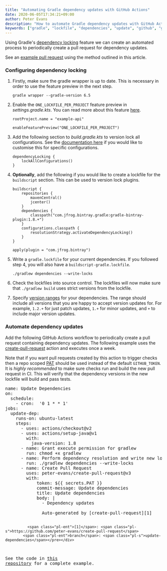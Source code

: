 ```yaml
---
title: "Automating Gradle dependency updates with GitHub Actions"
date: 2020-06-05T17:34:21+09:00
author: Peter Evans
description: "How to automate Gradle dependency updates with GitHub Actions"
keywords: ["gradle", "lockfile", "dependencies", "update", "github", "github actions", "pull request", "automation"]
---
```


Using Gradle's [dependency locking](https://docs.gradle.org/current/userguide/dependency_locking.html) feature we can create an automated process to periodically create a pull request for dependency updates.

See an [example pull request](https://github.com/peter-evans/gradle-auto-dependency-updates/pull/2) using the method outlined in this article.

### Configuring dependency locking

1. Firstly, make sure the gradle wrapper is up to date. This is necessary in order to use the feature preview in the next step.

    ```
    gradle wrapper --gradle-version 6.5
    ```

2. Enable the `ONE_LOCKFILE_PER_PROJECT` feature preview in *settings.gradle.kts*. You can read more about this feature [here](https://docs.gradle.org/current/userguide/dependency_locking.html#single_lock_file_per_project).

    ```
    rootProject.name = "example-api"

    enableFeaturePreview("ONE_LOCKFILE_PER_PROJECT")
    ```

3. Add the following section to *build.gradle.kts* to version lock all configurations. See the [documentation here](https://docs.gradle.org/current/userguide/dependency_locking.html#enabling_locking_on_configurations) if you would like to customise this for specific configurations.

    ```
    dependencyLocking {
        lockAllConfigurations()
    }
    ```

4. **Optionally**, add the following if you would like to create a lockfile for the `buildscript` section. This can be used to version lock plugins.

    ```
    buildscript {
        repositories {
            mavenCentral()
            jcenter()
        }
        dependencies {
            classpath("com.jfrog.bintray.gradle:gradle-bintray-plugin:1.8.+")
        }
        configurations.classpath {
            resolutionStrategy.activateDependencyLocking()
        }
    }

    apply(plugin = "com.jfrog.bintray")
    ```

5. Write a `gradle.lockfile` for your current dependencies. If you followed step 4, you will also have a `buildscript-gradle.lockfile`.

    ```
    ./gradlew dependencies --write-locks
    ```

6. Check the lockfiles into source control. The lockfiles will now make sure that `./gradlew build` uses strict versions from the lockfile.

7. Specify [version ranges](https://docs.gradle.org/current/userguide/single_versions.html) for your dependencies. The range should include all versions that you are happy to accept version updates for. For example, `1.2.+` for just patch updates, `1.+` for minor updates, and `+` to include major version updates.

### Automate dependency updates

Add the following GitHub Actions workflow to periodically create a pull request containing dependency updates.
The following example uses the [create-pull-request](https://github.com/peter-evans/create-pull-request) action and executes once a week.

Note that if you want pull requests created by this action to trigger checks then a repo scoped [PAT](https://help.github.com/en/github/authenticating-to-github/creating-a-personal-access-token-for-the-command-line) should be used instead of the default `GITHUB_TOKEN`.
It is *highly recommended* to make sure checks run and build the new pull request in CI.
This will verify that the dependency versions in the new lockfile will build and pass tests.

<div class="highlight highlight-source-yaml"><pre><span class="pl-ent">name</span>: <span class="pl-s">Update Dependencies</span>
<span class="pl-ent">on</span>:
  <span class="pl-ent">schedule</span>:
    - <span class="pl-ent">cron</span>:  <span class="pl-s"><span class="pl-pds">'</span>0 1 * * 1<span class="pl-pds">'</span></span>
<span class="pl-ent">jobs</span>:
  <span class="pl-ent">update-dep</span>:
    <span class="pl-ent">runs-on</span>: <span class="pl-s">ubuntu-latest</span>
    <span class="pl-ent">steps</span>:
      - <span class="pl-ent">uses</span>: <span class="pl-s">actions/checkout@v2</span>
      - <span class="pl-ent">uses</span>: <span class="pl-s">actions/setup-java@v1</span>
        <span class="pl-ent">with</span>:
          <span class="pl-ent">java-version</span>: <span class="pl-c1">1.8</span>
      - <span class="pl-ent">name</span>: <span class="pl-s">Grant execute permission for gradlew</span>
        <span class="pl-ent">run</span>: <span class="pl-s">chmod +x gradlew</span>
      - <span class="pl-ent">name</span>: <span class="pl-s">Perform dependency resolution and write new lockfiles</span>
        <span class="pl-ent">run</span>: <span class="pl-s">./gradlew dependencies --write-locks</span>
      - <span class="pl-ent">name</span>: <span class="pl-s">Create Pull Request</span>
        <span class="pl-ent">uses</span>: <span class="pl-s">peter-evans/create-pull-request@v3</span>
        <span class="pl-ent">with</span>:
            <span class="pl-ent">token</span>: <span class="pl-s">${{ secrets.PAT }}</span>
            <span class="pl-ent">commit-message</span>: <span class="pl-s">Update dependencies</span>
            <span class="pl-ent">title</span>: <span class="pl-s">Update dependencies</span>
            <span class="pl-ent">body</span>: <span class="pl-s">|</span>
<span class="pl-s">              - Dependency updates</span>
<span class="pl-s"></span>  
              <span class="pl-s">Auto-generated by [create-pull-request][1]</span>
  
              <span class="pl-ent">[1]</span>: <span class="pl-s">https://github.com/peter-evans/create-pull-request</span>
            <span class="pl-ent">branch</span>: <span class="pl-s">update-dependencies</span></pre></div>

See the code in [this repository](https://github.com/peter-evans/gradle-auto-dependency-updates) for a complete example.
